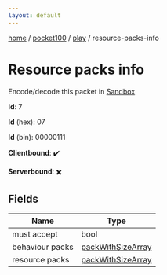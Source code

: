 ```yaml
---
layout: default
---
```


[home](/)  /  [pocket100](/protocol/pocket100)  /  [play](/protocol/pocket100/play)  /  resource-packs-info

# Resource packs info

Encode/decode this packet in [Sandbox](../../../sandbox/pocket100#Play.ResourcePacksInfo)

**Id**: 7

**Id** (hex): 07

**Id** (bin): 00000111

**Clientbound**: ✔️

**Serverbound**: ✖️

## Fields

Name | Type
---|---
must accept | bool
behaviour packs | [packWithSizeArray](/protocol/pocket100/arrays)
resource packs | [packWithSizeArray](/protocol/pocket100/arrays)
